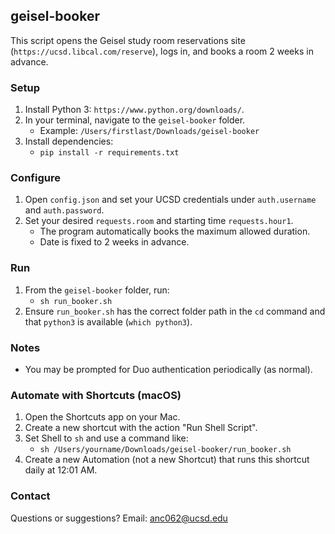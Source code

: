 ## geisel-booker

This script opens the Geisel study room reservations site (`https://ucsd.libcal.com/reserve`), logs in, and books a room 2 weeks in advance.

### Setup
1. Install Python 3: `https://www.python.org/downloads/`.
2. In your terminal, navigate to the `geisel-booker` folder.
   - Example: `/Users/firstlast/Downloads/geisel-booker`
3. Install dependencies:
   - `pip install -r requirements.txt`

### Configure
1. Open `config.json` and set your UCSD credentials under `auth.username` and `auth.password`.
2. Set your desired `requests.room` and starting time `requests.hour1`.
   - The program automatically books the maximum allowed duration.
   - Date is fixed to 2 weeks in advance.

### Run
1. From the `geisel-booker` folder, run:
   - `sh run_booker.sh`
2. Ensure `run_booker.sh` has the correct folder path in the `cd` command and that `python3` is available (`which python3`).

### Notes
- You may be prompted for Duo authentication periodically (as normal).

### Automate with Shortcuts (macOS)
1. Open the Shortcuts app on your Mac.
2. Create a new shortcut with the action "Run Shell Script".
3. Set Shell to `sh` and use a command like:
   - `sh /Users/yourname/Downloads/geisel-booker/run_booker.sh`
4. Create a new Automation (not a new Shortcut) that runs this shortcut daily at 12:01 AM.

### Contact
Questions or suggestions? Email: anc062@ucsd.edu